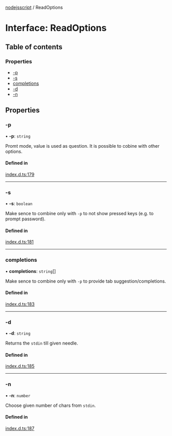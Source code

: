 [nodejsscript](../README.md) / ReadOptions

# Interface: ReadOptions

## Table of contents

### Properties

- [-p](ReadOptions.md#-p)
- [-s](ReadOptions.md#-s)
- [completions](ReadOptions.md#completions)
- [-d](ReadOptions.md#-d)
- [-n](ReadOptions.md#-n)

## Properties

### -p

• **-p**: `string`

Promt mode, value is used as question. It is possible to cobine with other options.

#### Defined in

[index.d.ts:179](https://github.com/jaandrle/nodejsscript/blob/2dce906/index.d.ts#L179)

___

### -s

• **-s**: `boolean`

Make sence to combine only with `-p` to not show pressed keys (e.g. to prompt password).

#### Defined in

[index.d.ts:181](https://github.com/jaandrle/nodejsscript/blob/2dce906/index.d.ts#L181)

___

### completions

• **completions**: `string`[]

Make sence to combine only with `-p` to provide tab suggestion/completions.

#### Defined in

[index.d.ts:183](https://github.com/jaandrle/nodejsscript/blob/2dce906/index.d.ts#L183)

___

### -d

• **-d**: `string`

Returns the `stdin` till given needle.

#### Defined in

[index.d.ts:185](https://github.com/jaandrle/nodejsscript/blob/2dce906/index.d.ts#L185)

___

### -n

• **-n**: `number`

Choose given number of chars from `stdin`.

#### Defined in

[index.d.ts:187](https://github.com/jaandrle/nodejsscript/blob/2dce906/index.d.ts#L187)
